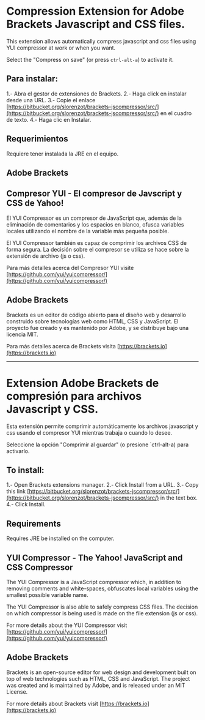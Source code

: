 # Compression Extension for Adobe Brackets Javascript and CSS files. #

This extension allows automatically compress javascript and css files using YUI compressor at work or when you want. 

Select the "Compress on save" (or press `ctrl-alt-a`) to activate it.

## Para instalar: ##

1.- Abra el gestor de extensiones de Brackets.
2.- Haga click en instalar desde una URL.
3.- Copie el enlace [https://bitbucket.org/slorenzot/brackets-jscompressor/src/](https://bitbucket.org/slorenzot/brackets-jscompressor/src/) en el cuadro de texto.
4.- Haga clic en Instalar.

## Requerimientos ##

Requiere tener instalada la JRE en el equipo.

## Adobe Brackets ##

## Compresor YUI - El compresor de Javscript y CSS de Yahoo!

El YUI Compressor es un compresor de JavaScript que, además de la eliminación de comentarios y los espacios en blanco, ofusca variables locales utilizando el nombre de la variable más pequeña posible.

El YUI Compressor también es capaz de comprimir los archivos CSS de forma segura. La decisión sobre el compresor se utiliza se hace sobre la extensión de archivo (js o css).

Para más detalles acerca del Compresor YUI visite [https://github.com/yui/yuicompressor/](https://github.com/yui/yuicompressor/)

## Adobe Brackets ##

Brackets es un editor de código abierto para el diseño web y desarrollo construido sobre tecnologías web como HTML, CSS y JavaScript. El proyecto fue creado y es mantenido por Adobe, y se distribuye bajo una licencia MIT.


Para más detalles acerca de Brackets visita [https://brackets.io](https://brackets.io)

-------------------------

# Extension Adobe Brackets de compresión para archivos Javascript y CSS. #

Esta extensión permite comprimir automáticamente los archivos javascript y css usando el compresor YUI mientras trabaja o cuando lo desee. 

Seleccione la opción "Comprimir al guardar" (o presione `ctrl-alt-a) para activarlo.


## To install: ##

1.- Open Brackets extensions manager.
2.- Click Install from a URL.
3.- Copy this link [https://bitbucket.org/slorenzot/brackets-jscompressor/src/](https://bitbucket.org/slorenzot/brackets-jscompressor/src/) in the text box.
4.- Click Install.


## Requirements ##

Requires JRE be installed on the computer.


## YUI Compressor - The Yahoo! JavaScript and CSS Compressor ##

The YUI Compressor is a JavaScript compressor which, in addition to removing comments and white-spaces, obfuscates local variables using the smallest possible variable name.

The YUI Compressor is also able to safely compress CSS files. The decision on which compressor is being used is made on the file extension (js or css).


For more details about the YUI Compressor visit [https://github.com/yui/yuicompressor/](https://github.com/yui/yuicompressor/)


## Adobe Brackets ##

Brackets is an open-source editor for web design and development built on top of web technologies such as HTML, CSS and JavaScript. The project was created and is maintained by Adobe, and is released under an MIT License.


For more details about Brackets visit [https://brackets.io](https://brackets.io)